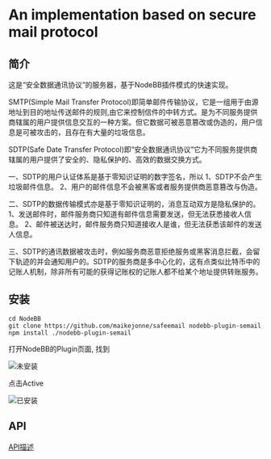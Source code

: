# An implementation based on secure mail protocol
## 简介
这是“安全数据通讯协议”的服务器，基于NodeBB插件模式的快速实现。

SMTP(Simple Mail Transfer Protocol)即简单邮件传输协议，它是一组用于由源地址到目的地址传送邮件的规则,由它来控制信件的中转方式。是为不同服务提供商辖属的用户提供信息交互的一种方案。但它数据可被恶意篡改或伪造的，用户信息是可被攻击的，且存在有大量的垃圾信息。

SDTP(Safe Date Transfer Protocol)即“安全数据通讯协议”它为不同服务提供商辖属的用户提供了安全的、隐私保护的、高效的数据交换方式。

一、SDTP的用户认证体系是基于零知识证明的数字签名，所以
1、SDTP不会产生垃圾邮件信息。
2、用户的邮件信息不会被黑客或者服务提供商恶意篡改与伪造。

二、SDTP的数据传输模式亦是基于零知识证明的，消息互动双方是隐私保护的。
1、发送邮件时，邮件服务商只知道有邮件信息需要发送，但无法获悉接收人信息。
2、邮件被送达时，邮件服务商只知道接收人是谁，但无法获悉该邮件的发送人信息。

三、SDTP的通讯数据被攻击时，例如服务商恶意拒绝服务或黑客消息拦截，会留下轨迹的并会通知用户的。SDTP的服务商是多中心化的，这有点类似比特币中的记账人机制，除非所有可能的获得记账权的记账人都不给某个地址提供转账服务。

## 安装

    cd NodeBB
    git clone https://github.com/maikejonne/safeemail nodebb-plugin-semail
    npm install ./nodebb-plugin-semail
打开NodeBB的Plugin页面, 找到

![未安装][1]

点击Active

![已安装][2]
## API
[API描述][3]


  [1]: https://raw.githubusercontent.com/maikejonne/safeemail/master/docs/unactive.png
  [2]: https://raw.githubusercontent.com/maikejonne/safeemail/master/docs/active.png
  [3]: https://maikejonne.github.io/safeemail/